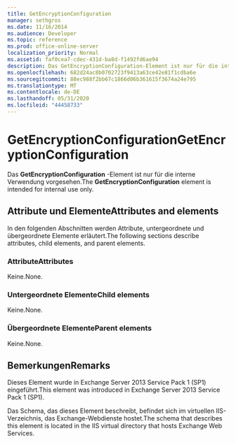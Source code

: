 ```yaml
---
title: GetEncryptionConfiguration
manager: sethgros
ms.date: 11/16/2014
ms.audience: Developer
ms.topic: reference
ms.prod: office-online-server
localization_priority: Normal
ms.assetid: faf0cea7-cdec-431d-ba8d-f1492fd6ae94
description: Das GetEncryptionConfiguration-Element ist nur für die interne Verwendung vorgesehen.
ms.openlocfilehash: 682d24ac8b0702723f9413a63ce42e81f1cdba6e
ms.sourcegitcommit: 88ec988f2bb67c1866d06b361615f3674a24e795
ms.translationtype: MT
ms.contentlocale: de-DE
ms.lasthandoff: 05/31/2020
ms.locfileid: "44458733"
---
```

# <a name="getencryptionconfiguration"></a><span data-ttu-id="aedd4-103">GetEncryptionConfiguration</span><span class="sxs-lookup"><span data-stu-id="aedd4-103">GetEncryptionConfiguration</span></span>

<span data-ttu-id="aedd4-104">Das **GetEncryptionConfiguration** -Element ist nur für die interne Verwendung vorgesehen.</span><span class="sxs-lookup"><span data-stu-id="aedd4-104">The **GetEncryptionConfiguration** element is intended for internal use only.</span></span> 

## <a name="attributes-and-elements"></a><span data-ttu-id="aedd4-105">Attribute und Elemente</span><span class="sxs-lookup"><span data-stu-id="aedd4-105">Attributes and elements</span></span>

<span data-ttu-id="aedd4-106">In den folgenden Abschnitten werden Attribute, untergeordnete und übergeordnete Elemente erläutert.</span><span class="sxs-lookup"><span data-stu-id="aedd4-106">The following sections describe attributes, child elements, and parent elements.</span></span>
  
### <a name="attributes"></a><span data-ttu-id="aedd4-107">Attribute</span><span class="sxs-lookup"><span data-stu-id="aedd4-107">Attributes</span></span>

<span data-ttu-id="aedd4-108">Keine.</span><span class="sxs-lookup"><span data-stu-id="aedd4-108">None.</span></span>
  
### <a name="child-elements"></a><span data-ttu-id="aedd4-109">Untergeordnete Elemente</span><span class="sxs-lookup"><span data-stu-id="aedd4-109">Child elements</span></span>

<span data-ttu-id="aedd4-110">Keine.</span><span class="sxs-lookup"><span data-stu-id="aedd4-110">None.</span></span>
  
### <a name="parent-elements"></a><span data-ttu-id="aedd4-111">Übergeordnete Elemente</span><span class="sxs-lookup"><span data-stu-id="aedd4-111">Parent elements</span></span>

<span data-ttu-id="aedd4-112">Keine.</span><span class="sxs-lookup"><span data-stu-id="aedd4-112">None.</span></span>
  
## <a name="remarks"></a><span data-ttu-id="aedd4-113">Bemerkungen</span><span class="sxs-lookup"><span data-stu-id="aedd4-113">Remarks</span></span>

<span data-ttu-id="aedd4-114">Dieses Element wurde in Exchange Server 2013 Service Pack 1 (SP1) eingeführt.</span><span class="sxs-lookup"><span data-stu-id="aedd4-114">This element was introduced in Exchange Server 2013 Service Pack 1 (SP1).</span></span>
  
<span data-ttu-id="aedd4-115">Das Schema, das dieses Element beschreibt, befindet sich im virtuellen IIS-Verzeichnis, das Exchange-Webdienste hostet.</span><span class="sxs-lookup"><span data-stu-id="aedd4-115">The schema that describes this element is located in the IIS virtual directory that hosts Exchange Web Services.</span></span>
  

